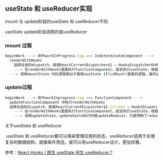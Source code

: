 ## useState 和 useReducer实现

 mount 与 update阶段的useState 和 useReducer不同

useState update阶段调用的是useReducer



### mount 过程

```js
beginWork ---> 命中workInProgress.tag === IndeterminateComponent ---> 
  renderWithHooks 
	选择合适的dispatch，赋值ReactCurrentDispatcher$1 = HooksDispatcherOnMountInDEV
	---> 在renderWithHooks里面执行functionComponent，就会执行useState，根据上一步指定的dispatcher调用useSate（react.development.js）
  ---> 调用mountState 代码逻辑类似于极简useState if(isMount)里面的逻辑，最终返回[hook.memoizedState, dispatch.bind(null, workInProgressFiber, queue)] queue指update链表
```

### update过程

```js
beginWork ---> 命中workInprogress.tag === FunctionComponent ---> 
  updateFunctionComponent 中执行renderWithHooks
  选择合适的dispatch，赋值ReactCurrentDispatcher$1.current = HooksDispatcherOnUpdateInDEV
	---> 在renderWithHooks里面执行functionComponent，就会执行useState，根据上一步指定的dispatcher调用useSate（react.development.js）
	---> 调用updateState，updateSatte执行的是updateReducer，只是预制了reducer，最终返回[hook.memoizedState, dispatch]
```

关于useState 和 useReducer

​		useState 和 useReducer都可以用来管理应用的状态，useReducer适用于处理复杂的数据结构，就像条件筛选，就可以用useReducer设计，更加优雅。

参考：[React Hooks | 既生 useState 何生 useReducer ?]()  